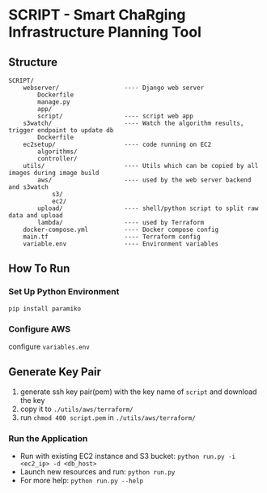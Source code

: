 # SCRIPT - Smart ChaRging Infrastructure Planning Tool

## Structure

```text
SCRIPT/
    webserver/                  ---- Django web server
        Dockerfile
        manage.py
        app/
        script/                 ---- script web app
    s3watch/                    ---- Watch the algorithm results, trigger endpoint to update db
        Dockerfile
    ec2setup/                   ---- code running on EC2
        algorithms/
        controller/
    utils/                      ---- Utils which can be copied by all images during image build
        aws/                    ---- used by the web server backend and s3watch
            s3/
            ec2/
        upload/                 ---- shell/python script to split raw data and upload
        lambda/                 ---- used by Terraform
    docker-compose.yml          ---- Docker compose config
    main.tf                     ---- Terraform config
    variable.env                ---- Environment variables
```

## How To Run

### Set Up Python Environment

`pip install paramiko`

### Configure AWS

configure `variables.env`

## Generate Key Pair

1. generate ssh key pair(pem) with the key name of `script` and download the key
2. copy it to `./utils/aws/terraform/`
3. run `chmod 400 script.pem` in `./utils/aws/terraform/`

### Run the Application

- Run with existing EC2 instance and S3 bucket: `python run.py -i <ec2_ip> -d <db_host>`
- Launch new resources and run: `python run.py`
- For more help: `python run.py --help`
